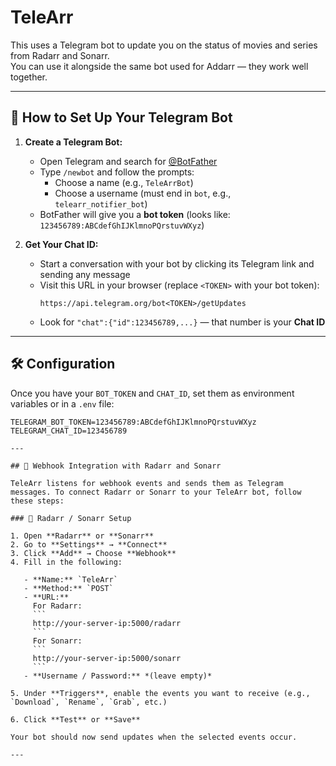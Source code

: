 # TeleArr

This uses a Telegram bot to update you on the status of movies and series from Radarr and Sonarr.  
You can use it alongside the same bot used for Addarr — they work well together.

---

## 🔧 How to Set Up Your Telegram Bot

1. **Create a Telegram Bot:**
   - Open Telegram and search for [@BotFather](https://t.me/BotFather)
   - Type `/newbot` and follow the prompts:
     - Choose a name (e.g., `TeleArrBot`)
     - Choose a username (must end in `bot`, e.g., `telearr_notifier_bot`)
   - BotFather will give you a **bot token** (looks like: `123456789:ABCdefGhIJKlmnoPQrstuvWXyz`)

2. **Get Your Chat ID:**
   - Start a conversation with your bot by clicking its Telegram link and sending any message
   - Visit this URL in your browser (replace `<TOKEN>` with your bot token):
     ```
     https://api.telegram.org/bot<TOKEN>/getUpdates
     ```
   - Look for `"chat":{"id":123456789,...}` — that number is your **Chat ID**

---

## 🛠️ Configuration

Once you have your `BOT_TOKEN` and `CHAT_ID`, set them as environment variables or in a `.env` file:

```env
TELEGRAM_BOT_TOKEN=123456789:ABCdefGhIJKlmnoPQrstuvWXyz
TELEGRAM_CHAT_ID=123456789

---

## 🔔 Webhook Integration with Radarr and Sonarr

TeleArr listens for webhook events and sends them as Telegram messages. To connect Radarr or Sonarr to your TeleArr bot, follow these steps:

### 📡 Radarr / Sonarr Setup

1. Open **Radarr** or **Sonarr**
2. Go to **Settings** → **Connect**
3. Click **Add** → Choose **Webhook**
4. Fill in the following:

   - **Name:** `TeleArr`
   - **Method:** `POST`
   - **URL:**  
     For Radarr:  
     ```
     http://your-server-ip:5000/radarr
     ```  
     For Sonarr:  
     ```
     http://your-server-ip:5000/sonarr
     ```
   - **Username / Password:** *(leave empty)*

5. Under **Triggers**, enable the events you want to receive (e.g., `Download`, `Rename`, `Grab`, etc.)

6. Click **Test** or **Save**

Your bot should now send updates when the selected events occur.

---




